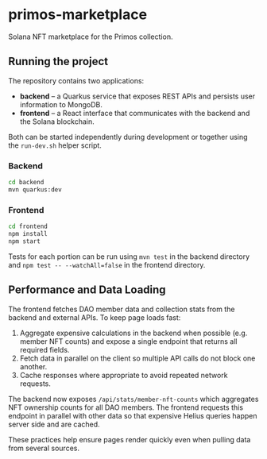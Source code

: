 # primos-marketplace
Solana NFT marketplace for the Primos collection.

## Running the project

The repository contains two applications:

* **backend** – a Quarkus service that exposes REST APIs and persists user
  information to MongoDB.
* **frontend** – a React interface that communicates with the backend and the
  Solana blockchain.

Both can be started independently during development or together using the
`run-dev.sh` helper script.

### Backend

```bash
cd backend
mvn quarkus:dev
```

### Frontend

```bash
cd frontend
npm install
npm start
```

Tests for each portion can be run using `mvn test` in the backend directory and
`npm test -- --watchAll=false` in the frontend directory.

## Performance and Data Loading

The frontend fetches DAO member data and collection stats from the backend and
external APIs. To keep page loads fast:

1. Aggregate expensive calculations in the backend when possible (e.g. member
   NFT counts) and expose a single endpoint that returns all required fields.
2. Fetch data in parallel on the client so multiple API calls do not block one
   another.
3. Cache responses where appropriate to avoid repeated network requests.

The backend now exposes `/api/stats/member-nft-counts` which aggregates NFT
ownership counts for all DAO members. The frontend requests this endpoint in
parallel with other data so that expensive Helius queries happen server side and
are cached.

These practices help ensure pages render quickly even when pulling data from
several sources.
